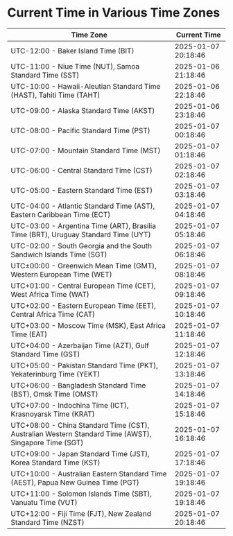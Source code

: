 # Current Time in Various Time Zones

| Time Zone | Current Time |
|-----------|--------------|
| UTC-12:00 - Baker Island Time (BIT) | 2025-01-07 20:18:46 |
| UTC-11:00 - Niue Time (NUT), Samoa Standard Time (SST) | 2025-01-06 21:18:46 |
| UTC-10:00 - Hawaii-Aleutian Standard Time (HAST), Tahiti Time (TAHT) | 2025-01-06 22:18:46 |
| UTC-09:00 - Alaska Standard Time (AKST) | 2025-01-06 23:18:46 |
| UTC-08:00 - Pacific Standard Time (PST) | 2025-01-07 00:18:46 |
| UTC-07:00 - Mountain Standard Time (MST) | 2025-01-07 01:18:46 |
| UTC-06:00 - Central Standard Time (CST) | 2025-01-07 02:18:46 |
| UTC-05:00 - Eastern Standard Time (EST) | 2025-01-07 03:18:46 |
| UTC-04:00 - Atlantic Standard Time (AST), Eastern Caribbean Time (ECT) | 2025-01-07 04:18:46 |
| UTC-03:00 - Argentina Time (ART), Brasília Time (BRT), Uruguay Standard Time (UYT) | 2025-01-07 05:18:46 |
| UTC-02:00 - South Georgia and the South Sandwich Islands Time (SGT) | 2025-01-07 06:18:46 |
| UTC±00:00 - Greenwich Mean Time (GMT), Western European Time (WET) | 2025-01-07 08:18:46 |
| UTC+01:00 - Central European Time (CET), West Africa Time (WAT) | 2025-01-07 09:18:46 |
| UTC+02:00 - Eastern European Time (EET), Central Africa Time (CAT) | 2025-01-07 10:18:46 |
| UTC+03:00 - Moscow Time (MSK), East Africa Time (EAT) | 2025-01-07 11:18:46 |
| UTC+04:00 - Azerbaijan Time (AZT), Gulf Standard Time (GST) | 2025-01-07 12:18:46 |
| UTC+05:00 - Pakistan Standard Time (PKT), Yekaterinburg Time (YEKT) | 2025-01-07 13:18:46 |
| UTC+06:00 - Bangladesh Standard Time (BST), Omsk Time (OMST) | 2025-01-07 14:18:46 |
| UTC+07:00 - Indochina Time (ICT), Krasnoyarsk Time (KRAT) | 2025-01-07 15:18:46 |
| UTC+08:00 - China Standard Time (CST), Australian Western Standard Time (AWST), Singapore Time (SGT) | 2025-01-07 16:18:46 |
| UTC+09:00 - Japan Standard Time (JST), Korea Standard Time (KST) | 2025-01-07 17:18:46 |
| UTC+10:00 - Australian Eastern Standard Time (AEST), Papua New Guinea Time (PGT) | 2025-01-07 19:18:46 |
| UTC+11:00 - Solomon Islands Time (SBT), Vanuatu Time (VUT) | 2025-01-07 19:18:46 |
| UTC+12:00 - Fiji Time (FJT), New Zealand Standard Time (NZST) | 2025-01-07 20:18:46 |
